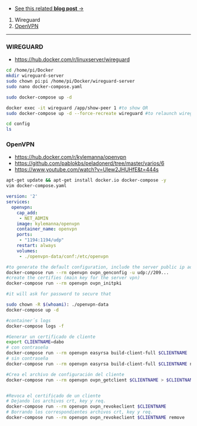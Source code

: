 * [See this related **blog post** →](https://jalcocert.github.io/JAlcocerT/how-to-use-wg-easy-with-a-vps/)

1. Wireguard
2. [OpenVPN](#openvpn)

---


### WIREGUARD ###

* https://hub.docker.com/r/linuxserver/wireguard


```sh
cd /home/pi/Docker
mkdir wireguard-server
sudo chown pi:pi /home/pi/Docker/wireguard-server
sudo nano docker-compose.yaml

sudo docker-compose up -d
```

```sh
docker exec -it wireguard /app/show-peer 1 #to show QR
sudo docker-compose up -d --force-recreate wireguard #to relaunch wireguard, for example after adding more pairs to docker compose file

cd config
ls
```


### OpenVPN ###

* https://hub.docker.com/r/kylemanna/openvpn
* https://github.com/pablokbs/peladonerd/tree/master/varios/6
* https://www.youtube.com/watch?v=Ulew2JHUHfE&t=444s

```sh
apt-get update && apt-get install docker.io docker-compose -y
vim docker-compose.yaml
```

```yml
version: '2'
services:
  openvpn:
    cap_add:
     - NET_ADMIN
    image: kylemanna/openvpn
    container_name: openvpn
    ports:
     - "1194:1194/udp"
    restart: always
    volumes:
     - ./openvpn-data/conf:/etc/openvpn
```


```sh
#to generate the default configuration, include the server public ip address
docker-compose run --rm openvpn ovpn_genconfig -u udp://209...
#create the certifies (main key for the server vpn)
docker-compose run --rm openvpn ovpn_initpki

#it will ask for password to secure that

sudo chown -R $(whoami): ./openvpn-data
docker-compose up -d

#container´s logs
docker-compose logs -f

#Generar un certificado de cliente
export CLIENTNAME=dabo
# con contraseña
docker-compose run --rm openvpn easyrsa build-client-full $CLIENTNAME
# sin contraseña
docker-compose run --rm openvpn easyrsa build-client-full $CLIENTNAME nopass

#Crea el archivo de configuración del cliente
docker-compose run --rm openvpn ovpn_getclient $CLIENTNAME > $CLIENTNAME.ovpn


#Revoca el certificado de un cliente
# Dejando los archivos crt, key y req.
docker-compose run --rm openvpn ovpn_revokeclient $CLIENTNAME
# Borrando los correspondientes archivos crt, key y req.
docker-compose run --rm openvpn ovpn_revokeclient $CLIENTNAME remove
```